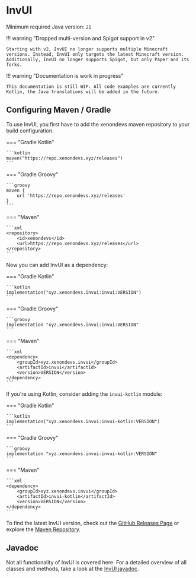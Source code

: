 # InvUI

Minimum required Java version: `21`

!!! warning "Dropped multi-version and Spigot support in v2"

    Starting with v2, InvUI no longer supports multiple Minecraft versions. Instead, InvUI only targets the latest Minecraft version. Additionally, InvUI no longer supports Spigot, but only Paper and its forks.

!!! warning "Documentation is work in progress"

    This documentation is still WIP. All code examples are currently Kotlin, the Java translations will be added in the future.

## Configuring Maven / Gradle

To use InvUI, you first have to add the xenondevs maven repository to your build configuration.

=== "Gradle Kotlin"

    ```kotlin
    maven("https://repo.xenondevs.xyz/releases")
    ```

=== "Gradle Groovy"

    ```groovy
    maven {
        url 'https://repo.xenondevs.xyz/releases'
    }
    ```

=== "Maven"

    ```xml
    <repository>
        <id>xenondevs</id>
        <url>https://repo.xenondevs.xyz/releases</url>
    </repository>
    ```

Now you can add InvUI as a dependency:

=== "Gradle Kotlin"

    ```kotlin
    implementation("xyz.xenondevs.invui:invui:VERSION")
    ```

=== "Gradle Groovy"

    ```groovy
    implementation "xyz.xenondevs.invui:invui:VERSION"
    ```

=== "Maven"

    ```xml
    <dependency>
        <groupId>xyz.xenondevs.invui</groupId>
        <artifactId>invui</artifactId>
        <version>VERSION</version>
    </dependency>
    ```

If you're using Kotlin, consider adding the `invui-kotlin` module:

=== "Gradle Kotlin"

    ```kotlin
    implementation("xyz.xenondevs.invui:invui-kotlin:VERSION")
    ```

=== "Gradle Groovy"

    ```groovy
    implementation "xyz.xenondevs.invui:invui-kotlin:VERSION"
    ```

=== "Maven"

    ```xml
    <dependency>
        <groupId>xyz.xenondevs.invui</groupId>
        <artifactId>invui-kotlin</artifactId>
        <version>VERSION</version>
    </dependency>
    ```

To find the latest InvUI version, check out the [GitHub Releases Page](https://github.com/NichtStudioCode/InvUI/releases) or explore the [Maven Repository](https://repo.xenondevs.xyz/#/releases/xyz/xenondevs/invui/invui/).

## Javadoc

Not all functionality of InvUI is covered here. For a detailed overview of all classes and methods, take a look at the [InvUI javadoc](https://repo.xenondevs.xyz/javadoc/releases/xyz/xenondevs/invui/invui/2.0.0-alpha.16).